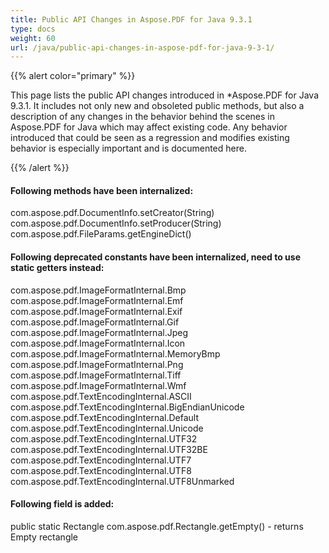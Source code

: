 ```yaml
---
title: Public API Changes in Aspose.PDF for Java 9.3.1
type: docs
weight: 60
url: /java/public-api-changes-in-aspose-pdf-for-java-9-3-1/
---
```


{{% alert color="primary" %}} 

This page lists the public API changes introduced in *Aspose.PDF for Java 9.3.1. It includes not only new and obsoleted public methods, but also a description of any changes in the behavior behind the scenes in Aspose.PDF for Java which may affect existing code. Any behavior introduced that could be seen as a regression and modifies existing behavior is especially important and is documented here.

{{% /alert %}} 
#### **Following methods have been internalized:**
com.aspose.pdf.DocumentInfo.setCreator(String)
com.aspose.pdf.DocumentInfo.setProducer(String)
com.aspose.pdf.FileParams.getEngineDict()
#### **Following deprecated constants have been internalized, need to use static getters instead:**
com.aspose.pdf.ImageFormatInternal.Bmp
com.aspose.pdf.ImageFormatInternal.Emf
com.aspose.pdf.ImageFormatInternal.Exif
com.aspose.pdf.ImageFormatInternal.Gif
com.aspose.pdf.ImageFormatInternal.Jpeg
com.aspose.pdf.ImageFormatInternal.Icon
com.aspose.pdf.ImageFormatInternal.MemoryBmp
com.aspose.pdf.ImageFormatInternal.Png
com.aspose.pdf.ImageFormatInternal.Tiff
com.aspose.pdf.ImageFormatInternal.Wmf
com.aspose.pdf.TextEncodingInternal.ASCII
com.aspose.pdf.TextEncodingInternal.BigEndianUnicode
com.aspose.pdf.TextEncodingInternal.Default
com.aspose.pdf.TextEncodingInternal.Unicode
com.aspose.pdf.TextEncodingInternal.UTF32
com.aspose.pdf.TextEncodingInternal.UTF32BE
com.aspose.pdf.TextEncodingInternal.UTF7
com.aspose.pdf.TextEncodingInternal.UTF8
com.aspose.pdf.TextEncodingInternal.UTF8Unmarked
#### **Following field is added:**
public static Rectangle com.aspose.pdf.Rectangle.getEmpty() - returns Empty rectangle
